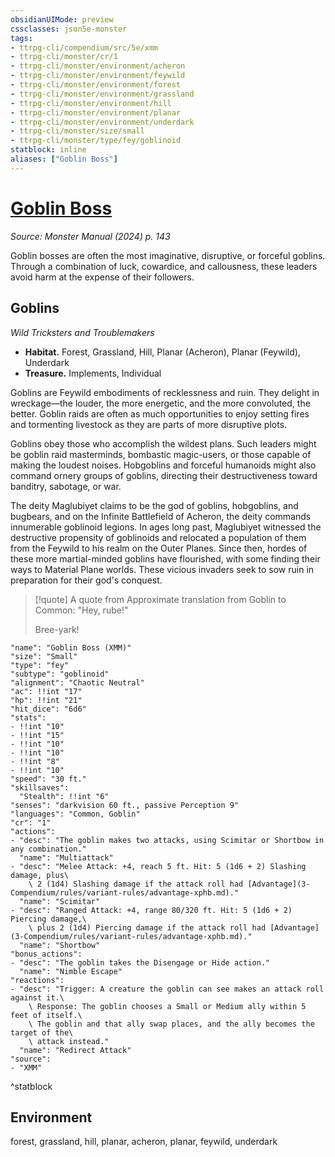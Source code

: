 ```yaml
---
obsidianUIMode: preview
cssclasses: json5e-monster
tags:
- ttrpg-cli/compendium/src/5e/xmm
- ttrpg-cli/monster/cr/1
- ttrpg-cli/monster/environment/acheron
- ttrpg-cli/monster/environment/feywild
- ttrpg-cli/monster/environment/forest
- ttrpg-cli/monster/environment/grassland
- ttrpg-cli/monster/environment/hill
- ttrpg-cli/monster/environment/planar
- ttrpg-cli/monster/environment/underdark
- ttrpg-cli/monster/size/small
- ttrpg-cli/monster/type/fey/goblinoid
statblock: inline
aliases: ["Goblin Boss"]
---
```

# [Goblin Boss](3-Compendium\bestiary\fey/goblin-boss-xmm.md)
*Source: Monster Manual (2024) p. 143*  

Goblin bosses are often the most imaginative, disruptive, or forceful goblins. Through a combination of luck, cowardice, and callousness, these leaders avoid harm at the expense of their followers.

## Goblins

*Wild Tricksters and Troublemakers*

- **Habitat.** Forest, Grassland, Hill, Planar (Acheron), Planar (Feywild), Underdark  
- **Treasure.** Implements, Individual  

Goblins are Feywild embodiments of recklessness and ruin. They delight in wreckage—the louder, the more energetic, and the more convoluted, the better. Goblin raids are often as much opportunities to enjoy setting fires and tormenting livestock as they are parts of more disruptive plots.

Goblins obey those who accomplish the wildest plans. Such leaders might be goblin raid masterminds, bombastic magic-users, or those capable of making the loudest noises. Hobgoblins and forceful humanoids might also command ornery groups of goblins, directing their destructiveness toward banditry, sabotage, or war.

The deity Maglubiyet claims to be the god of goblins, hobgoblins, and bugbears, and on the Infinite Battlefield of Acheron, the deity commands innumerable goblinoid legions. In ages long past, Maglubiyet witnessed the destructive propensity of goblinoids and relocated a population of them from the Feywild to his realm on the Outer Planes. Since then, hordes of these more martial-minded goblins have flourished, with some finding their ways to Material Plane worlds. These vicious invaders seek to sow ruin in preparation for their god's conquest.

> [!quote] A quote from Approximate translation from Goblin to Common: "Hey, rube!"  
> 
> Bree-yark!


```statblock
"name": "Goblin Boss (XMM)"
"size": "Small"
"type": "fey"
"subtype": "goblinoid"
"alignment": "Chaotic Neutral"
"ac": !!int "17"
"hp": !!int "21"
"hit_dice": "6d6"
"stats":
- !!int "10"
- !!int "15"
- !!int "10"
- !!int "10"
- !!int "8"
- !!int "10"
"speed": "30 ft."
"skillsaves":
  "Stealth": !!int "6"
"senses": "darkvision 60 ft., passive Perception 9"
"languages": "Common, Goblin"
"cr": "1"
"actions":
- "desc": "The goblin makes two attacks, using Scimitar or Shortbow in any combination."
  "name": "Multiattack"
- "desc": "Melee Attack: +4, reach 5 ft. Hit: 5 (1d6 + 2) Slashing damage, plus\
    \ 2 (1d4) Slashing damage if the attack roll had [Advantage](3-Compendium/rules/variant-rules/advantage-xphb.md)."
  "name": "Scimitar"
- "desc": "Ranged Attack: +4, range 80/320 ft. Hit: 5 (1d6 + 2) Piercing damage,\
    \ plus 2 (1d4) Piercing damage if the attack roll had [Advantage](3-Compendium/rules/variant-rules/advantage-xphb.md)."
  "name": "Shortbow"
"bonus_actions":
- "desc": "The goblin takes the Disengage or Hide action."
  "name": "Nimble Escape"
"reactions":
- "desc": "Trigger: A creature the goblin can see makes an attack roll against it.\
    \ Response: The goblin chooses a Small or Medium ally within 5 feet of itself.\
    \ The goblin and that ally swap places, and the ally becomes the target of the\
    \ attack instead."
  "name": "Redirect Attack"
"source":
- "XMM"
```
^statblock

## Environment

forest, grassland, hill, planar, acheron, planar, feywild, underdark